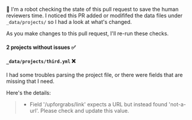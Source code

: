 <!-- PULL REQUEST ANALYZER GITHUB ACTION -->

:wave: I'm a robot checking the state of this pull request to save the human reviewers time. I noticed this PR added or modififed the data files under `_data/projects/` so I had a look at what's changed.

As you make changes to this pull request, I'll re-run these checks.

#### **2** projects without issues :white_check_mark:

#### `_data/projects/third.yml` :x:
I had some troubles parsing the project file, or there were fields that are missing that I need.

Here's the details:
> - Field '/upforgrabs/link' expects a URL but instead found 'not-a-url'. Please check and update this value.
